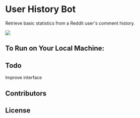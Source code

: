 User History Bot
================

Retrieve basic statistics from a Reddit user's comment history.


![](http://i.imgur.com/cDXHx1d.png)

To Run on Your Local Machine:
-

Todo
-
Improve interface

Contributors
-

License
-

